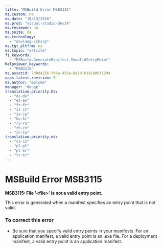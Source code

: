 ```yaml
---
title: "MSBuild Error MSB3115"
ms.custom: na
ms.date: "10/13/2016"
ms.prod: "visual-studio-dev14"
ms.reviewer: na
ms.suite: na
ms.technology: 
  - "devlang-csharp"
ms.tgt_pltfrm: na
ms.topic: "article"
f1_keywords: 
  - "MSBuild.GenerateManifest.InvalidEntryPoint"
helpviewer_keywords: 
  - "MSB3115"
ms.assetid: 7d9d4156-fd6a-455a-8a3d-b191485f1294
caps.latest.revision: 5
ms.author: "mblome"
manager: "douge"
translation.priority.ht: 
  - "de-de"
  - "es-es"
  - "fr-fr"
  - "it-it"
  - "ja-jp"
  - "ko-kr"
  - "ru-ru"
  - "zh-cn"
  - "zh-tw"
translation.priority.mt: 
  - "cs-cz"
  - "pl-pl"
  - "pt-br"
  - "tr-tr"
---
```

# MSBuild Error MSB3115
**MSB3115: File '\<file>' is not a valid entry point.**  
  
 This error is generated when a manifest specifies an entry point that is not valid.  
  
### To correct this error  
  
-   Be sure that you specify valid entry points in your manifests. For an application manifest, a valid entry point is an .exe file. For a deployment manifest, a valid entry point is an application manifest.